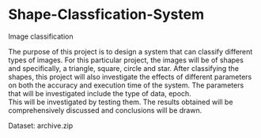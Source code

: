 # Shape-Classfication-System
Image classification

The purpose of this project is to design a system that can classify different types of images.
For this particular project, the images will be of shapes and specifically, a triangle, square, circle and star. After classifying the shapes, this project will also investigate the effects of different parameters on both the accuracy and execution time of the system. 
The parameters that will be investigated include the type of data, epoch.  
This will be investigated by testing them. The results obtained will be comprehensively discussed and conclusions will be drawn.

Dataset: archive.zip
